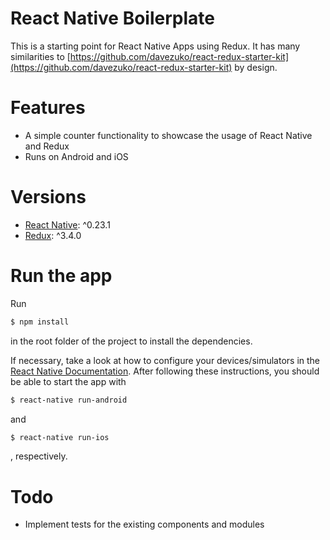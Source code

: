 React Native Boilerplate
========================

This is a starting point for React Native Apps using Redux. It has many similarities to [https://github.com/davezuko/react-redux-starter-kit](https://github.com/davezuko/react-redux-starter-kit) by design.


# Features

 - A simple counter functionality to showcase the usage of React Native and Redux
 - Runs on Android and iOS


# Versions

 - [React Native](https://facebook.github.io/react-native/): ^0.23.1
 - [Redux](http://redux.js.org/index.html): ^3.4.0


# Run the app

Run 

```sh
$ npm install
```

in the root folder of the project to install the dependencies.

If necessary, take a look at how to configure your devices/simulators in the [React Native Documentation](https://facebook.github.io/react-native/docs/getting-started.html). After following these instructions, you should be able to start the app with

```sh
$ react-native run-android
```

and

```sh
$ react-native run-ios
```

, respectively.


# Todo

 - Implement tests for the existing components and modules
